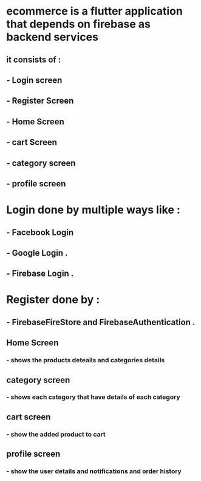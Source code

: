 # ecommerce is a flutter application that depends on firebase as backend services 
## it consists of : 
  ## - Login screen 
  ## - Register Screen
  ## - Home Screen 
  ## - cart Screen 
  ## - category screen 
  ## - profile screen 
  
  # Login done by  multiple ways like : 
  ##  - Facebook Login 
  ##  - Google Login .
  ##  - Firebase Login .
  # Register done by : 
  ##  - FirebaseFireStore and FirebaseAuthentication  .
  ## Home Screen 
  ### - shows the products deteails and categories details 
  ##  category screen  
  ### - shows each category that have details of each category
  ## cart screen 
  ### - show the added product to cart 
  ## profile screen 
  ### - show the user details and notifications and order history 
  

